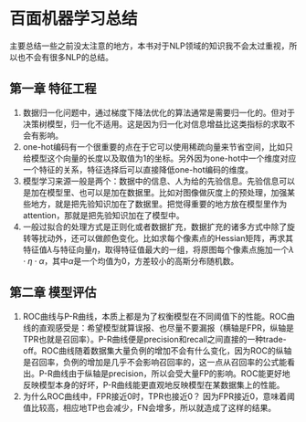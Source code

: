 # 百面机器学习总结

主要总结一些之前没太注意的地方，本书对于NLP领域的知识我不会太过重视，所以也不会有很多NLP的总结。

## 第一章 特征工程

1. 数据归一化问题中，通过梯度下降法优化的算法通常是需要归一化的。但对于决策树模型，归一化不适用。这是因为归一化对信息增益比这类指标的求取不会有影响。
2. one-hot编码有一个很重要的点在于它可以使用稀疏向量来节省空间，比如只给模型这个向量的长度以及取值为1的坐标。另外因为one-hot中一个维度对应一个特征的关系，特征选择后可以直接降低one-hot编码的维度。
3. 模型学习来源一般是两个：数据中的信息、人为给的先验信息。先验信息可以是加在模型里、也可以是加在数据里。比如对图像做灰度上的预处理，加强某些地方，就是把先验知识加在了数据里。把觉得重要的地方放在模型里作为attention，那就是把先验知识加在了模型中。
4. 一般过拟合的处理方式是正则化或者数据扩充，数据扩充的诸多方式中除了旋转等扰动外，还可以做颜色变化。比如求每个像素点的Hessian矩阵，再求其特征值$\lambda$与特征向量$\eta$，取得特征值最大的一组，将原图每个像素点施加一个$\lambda\cdot\eta\cdot\alpha$，其中$\alpha$是一个均值为0，方差较小的高斯分布随机数。 

## 第二章 模型评估

1. ROC曲线与P-R曲线，本质上都是为了权衡模型在不同阈值下的性能。ROC曲线的直观感受是：希望模型就算误报、也尽量不要漏报（横轴是FPR，纵轴是TPR也就是召回率）。P-R曲线便是precision和recall之间直接的一种trade-off。ROC曲线随着数据集大量负例的增加不会有什么变化，因为ROC的纵轴是召回率，负例的增加是几乎不会影响召回率的，这一点从召回率的公式能看出。P-R曲线由于纵轴是precision，所以会受大量FP的影响。ROC能更好地反映模型本身的好坏，P-R曲线能更直观地反映模型在某数据集上的性能。
2. 为什么ROC曲线中，FPR接近0时，TPR也接近0？   因为FPR接近0，意味着阈值比较高，相应地TP也会减少，FN会增多，所以就造成了这样的结果。